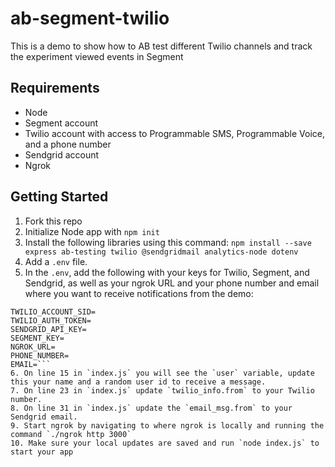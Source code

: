 # ab-segment-twilio
This is a demo to show how to AB test different Twilio channels and track the experiment viewed events in Segment

## Requirements
- Node
- Segment account
- Twilio account with access to Programmable SMS, Programmable Voice, and a phone number
- Sendgrid account
- Ngrok

## Getting Started
1. Fork this repo
2. Initialize Node app with `npm init`
3. Install the following libraries using this command: `npm install --save express ab-testing twilio @sendgridmail analytics-node dotenv`
4. Add a `.env` file.
5. In the `.env`, add the following with your keys for Twilio, Segment, and Sendgrid, as well as your ngrok URL and your phone number and email where you want to receive notifications from the demo:
```PORT=3000
TWILIO_ACCOUNT_SID=
TWILIO_AUTH_TOKEN=
SENDGRID_API_KEY=
SEGMENT_KEY=
NGROK_URL=
PHONE_NUMBER=
EMAIL=```
6. On line 15 in `index.js` you will see the `user` variable, update this your name and a random user id to receive a message.
7. On line 23 in `index.js` update `twilio_info.from` to your Twilio number.
8. On line 31 in `index.js` update the `email_msg.from` to your Sendgrid email.
9. Start ngrok by navigating to where ngrok is locally and running the command `./ngrok http 3000`
10. Make sure your local updates are saved and run `node index.js` to start your app
